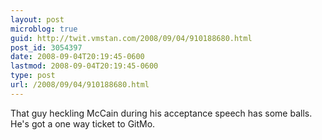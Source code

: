 ```yaml
---
layout: post
microblog: true
guid: http://twit.vmstan.com/2008/09/04/910188680.html
post_id: 3054397
date: 2008-09-04T20:19:45-0600
lastmod: 2008-09-04T20:19:45-0600
type: post
url: /2008/09/04/910188680.html
---
```

That guy heckling McCain during his acceptance speech has some balls. He's got a one way ticket to GitMo.
